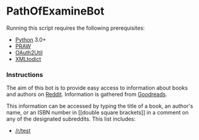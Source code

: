 # PathOfExamineBot

Running this script requires the following prerequisites:
 * [Python](https://www.python.org/) 3.0+
 * [PRAW](https://praw.readthedocs.org/en/latest/)
 * [OAuth2Util](https://github.com/SmBe19/praw-OAuth2Util)
 * [XMLtodict](https://github.com/martinblech/xmltodict)

### Instructions
The aim of this bot is to provide easy access to information about books and authors on [Reddit](www.redditcom). Information is gathered from [Goodreads](http://goodreads.com).

This information can be accessed by typing the title of a book, an author's name, or an ISBN number in [[double square brackets]] in a comment on any of the designated subreddits. This list includes:
 * [/r/test](http://www.reddit.com/r/test)
